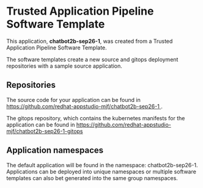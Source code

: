 # Trusted Application Pipeline Software Template

This application, **chatbot2b-sep26-1**, was created from a Trusted Application Pipeline Software Template.

The software templates create a new source and gitops deployment repositories with a sample source application. 

## Repositories

The source code for your application can be found in [https://github.com/redhat-appstudio-mjf/chatbot2b-sep26-1 ](https://github.com/redhat-appstudio-mjf/chatbot2b-sep26-1 ).
 
The gitops repository, which contains the kubernetes manifests for the application can be found in 
[https://github.com/redhat-appstudio-mjf/chatbot2b-sep26-1-gitops ](https://github.com/redhat-appstudio-mjf/chatbot2b-sep26-1-gitops ) 

## Application namespaces 

The default application will be found in the namespace: chatbot2b-sep26-1. Applications can be deployed into unique namespaces or multiple software templates can also bet generated into the same group namespaces.  